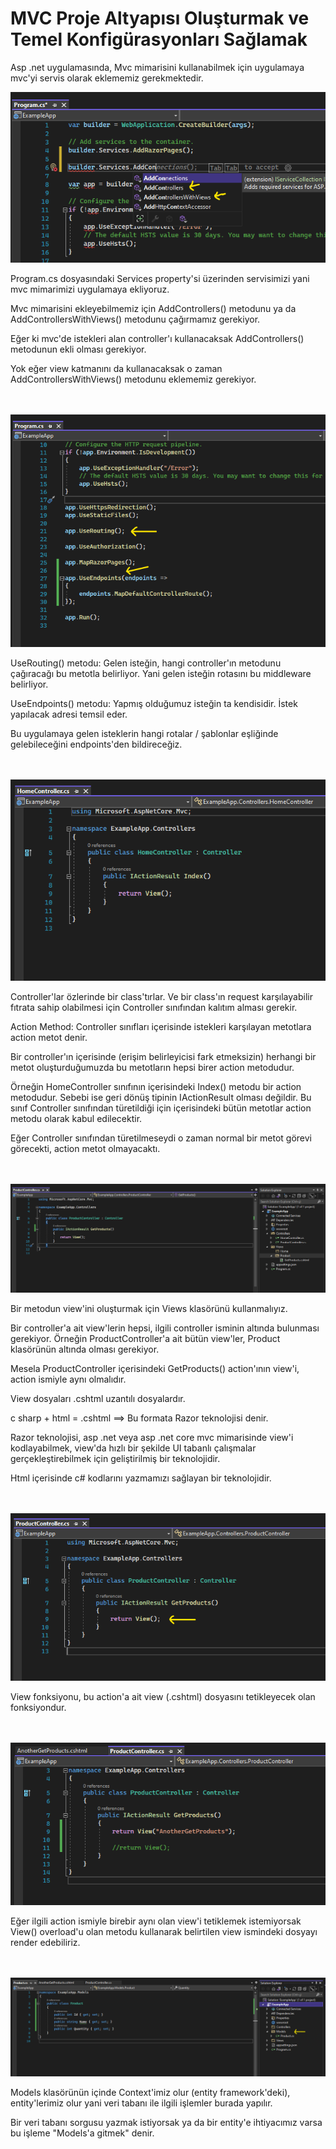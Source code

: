 # MVC Proje Altyapısı Oluşturmak ve Temel Konfigürasyonları Sağlamak

<p>
Asp .net uygulamasında, Mvc mimarisini kullanabilmek için uygulamaya mvc'yi servis olarak eklememiz gerekmektedir.
</p>
<img src="img/controllers.png">
<p>
Program.cs dosyasındaki Services property'si üzerinden servisimizi yani mvc mimarimizi uygulamaya ekliyoruz. 
</p>
<p>
Mvc mimarisini ekleyebilmemiz için AddControllers() metodunu ya da AddControllersWithViews() metodunu çağırmamız gerekiyor.
</p>
<p>
Eğer ki mvc'de istekleri alan controller'ı kullanacaksak AddControllers() metodunun ekli olması gerekiyor. 
</p>
<p>
Yok eğer view katmanını da kullanacaksak o zaman AddControllersWithViews() metodunu eklememiz gerekiyor.
</p>
<br><br>


<img src="img/routingandendpoints.png">
<p>
UseRouting() metodu: Gelen isteğin, hangi controller'ın metodunu çağıracağı bu metotla belirliyor. Yani gelen isteğin rotasını bu middleware belirliyor.
</p>

<p>
UseEndpoints() metodu: Yapmış olduğumuz isteğin ta kendisidir. İstek yapılacak adresi temsil eder.
</p>
<p>
Bu uygulamaya gelen isteklerin hangi rotalar / şablonlar eşliğinde gelebileceğini endpoints'den bildireceğiz.
</p><br><br>


<img src="img/controller.png">
<p>
Controller'lar özlerinde bir class'tırlar. Ve bir class'ın request karşılayabilir fıtrata sahip olabilmesi için Controller sınıfından kalıtım alması gerekir. 
</p>
<p>
Action Method: Controller sınıfları içerisinde istekleri karşılayan metotlara action metot denir.
</p>
<p>
Bir controller'ın içerisinde (erişim belirleyicisi fark etmeksizin) herhangi bir metot oluşturduğumuzda bu metotların hepsi birer action metodudur. 
</p>
<p>
Örneğin HomeController sınıfının içerisindeki Index() metodu bir action metodudur. Sebebi ise geri dönüş tipinin IActionResult olması değildir. Bu sınıf Controller sınıfından türetildiği için içerisindeki bütün metotlar action metodu olarak kabul edilecektir.
</p>
<p>
Eğer Controller sınıfından türetilmeseydi o zaman normal bir metot görevi görecekti, action metot olmayacaktı.
</p><br><br>


<img src="img/getproducts.png">
<p>
Bir metodun view'ini oluşturmak için Views klasörünü kullanmalıyız.
</p>
<p>
Bir controller'a ait view'lerin hepsi, ilgili controller isminin altında bulunması gerekiyor. Örneğin ProductController'a ait bütün view'ler, Product klasörünün altında olması gerekiyor.
</p>
<p>
Mesela ProductController içerisindeki GetProducts() action'ının view'i, action ismiyle aynı olmalıdır.
</p>
<p>
View dosyaları .cshtml uzantılı dosyalardır. 
</p>
<p>
c sharp + html = .cshtml ==>  Bu formata Razor teknolojisi denir.
</p>
<p>
Razor teknolojisi, asp .net veya asp .net core mvc mimarisinde view'i kodlayabilmek, view'da hızlı bir şekilde UI tabanlı çalışmalar gerçekleştirebilmek için geliştirilmiş bir teknolojidir. 
</p>
<p>
Html içerisinde c# kodlarını yazmamızı sağlayan bir teknolojidir. 
</p><br><br>


<img src="img/viewfonk.png">
<p>
View fonksiyonu, bu action'a ait view (.cshtml) dosyasını tetikleyecek olan fonksiyondur.
</p><br><br>


<img src="img/anotherview.png">
<p>
Eğer ilgili action ismiyle birebir aynı olan view'i tetiklemek istemiyorsak View() overload'u olan metodu kullanarak belirtilen view ismindeki dosyayı render edebiliriz. 
</p><br><br>


<img src="img/models.png">
<p>
Models klasörünün içinde Context'imiz olur (entity framework'deki), entity'lerimiz olur yani veri tabanı ile ilgili işlemler burada yapılır.
</p>
<p>
Bir veri tabanı sorgusu yazmak istiyorsak ya da bir entity'e ihtiyacımız varsa bu işleme "Models'a gitmek" denir.
</p>
